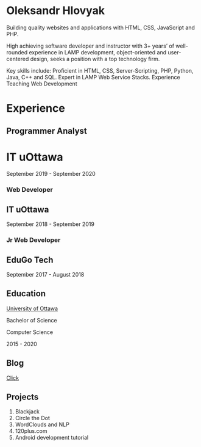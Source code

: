 # Oleksandr Hlovyak

Building quality websites and applications with HTML, CSS, JavaScript and PHP.

High achieving software developer and instructor with 3+ years’ of well-rounded experience in LAMP development, object-oriented and user-centered design, seeks a position with a top technology firm.

Key skills include: Proficient in HTML, CSS, Server-Scripting, PHP, Python, Java, C++ and SQL. Expert in LAMP Web Service Stacks. Experience Teaching Web Development

# Experience

## Programmer Analyst
# IT uOttawa
September 2019 - September 2020

### Web Developer 
## IT uOttawa
September 2018 - September 2019

### Jr Web Developer 
## EduGo Tech
September 2017 - August 2018


## Education

[University of Ottawa](https://www.uottawa.ca/en)

Bachelor of Science

Computer Science

2015 - 2020

## Blog

[Click](https://deesims.github.io/blog)

## Projects

1. Blackjack 
2. Circle the Dot
3. WordClouds and NLP
4. 120plus.com
5. Android development tutorial
